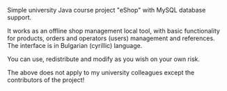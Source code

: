 Simple university Java course project "eShop" with MySQL database support.

It works as an offline shop management local tool, with basic functionality
for products, orders and operators (users) management and references. 
The interface is in Bulgarian (cyrillic) language.

You can use, redistribute and modify as you wish on your own risk.

The above does not apply to my university colleagues except the contributors
of the project!
